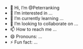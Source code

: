 - 👋 Hi, I’m @Peterranking
- 👀 I’m interested in ...
- 🌱 I’m currently learning ...
- 💞️ I’m looking to collaborate on ...
- 📫 How to reach me ...
- 😄 Pronouns: ...
- ⚡ Fun fact: ...

<!---
Peterranking/Peterranking is a ✨ special ✨ repository because its `README.md` (this file) appears on your GitHub profile.
You can click the Preview link to take a look at your changes.
--->
